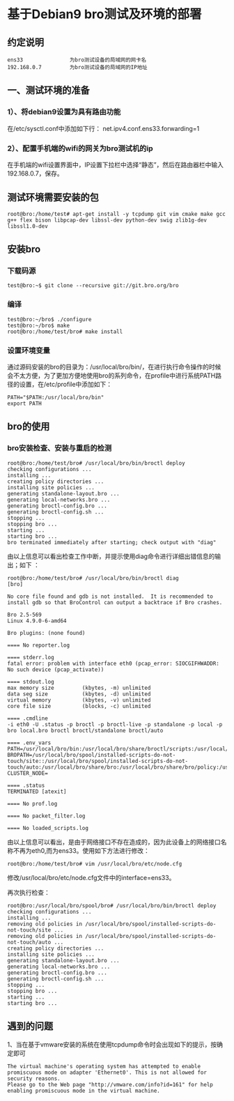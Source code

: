 # 基于Debian9 bro测试及环境的部署 

## 约定说明 
```
ens33               为bro测试设备的局域网的网卡名  
192.168.0.7         为bro测试设备的局域网的IP地址
```

## 一、测试环境的准备 
### 1）、将debian9设置为具有路由功能 
在/etc/sysctl.conf中添加如下行： 
net.ipv4.conf.ens33.forwarding=1 

### 2）、配置手机端的wifi的网关为bro测试机的ip 
在手机端的wifi设置界面中，IP设置下拉栏中选择“静态”，然后在路由器栏中输入192.168.0.7，保存。

## 测试环境需要安装的包 
```
root@bro:/home/test# apt-get install -y tcpdump git vim cmake make gcc g++ flex bison libpcap-dev libssl-dev python-dev swig zlib1g-dev libssl1.0-dev 
```

## 安装bro

### 下载码源 
```
test@bro:~$ git clone --recursive git://git.bro.org/bro 
``` 

### 编译 
```
test@bro:~/bro$ ./configure 
test@bro:~/bro$ make 
root@bro:/home/test/bro# make install 
```

### 设置环境变量 

通过源码安装的bro的目录为：/usr/local/bro/bin/，在进行执行命令操作的时候会不太方便，为了更加方便地使用bro的系列命令，在profile中进行系统PATH路径的设置，在/etc/profile中添加如下：
``` 
PATH="$PATH:/usr/local/bro/bin" 
export PATH 
``` 

## bro的使用 

### bro安装检查、安装与重启的检测 
```
root@bro:/home/test/bro# /usr/local/bro/bin/broctl deploy
checking configurations ...
installing ...
creating policy directories ...
installing site policies ...
generating standalone-layout.bro ...
generating local-networks.bro ...
generating broctl-config.bro ...
generating broctl-config.sh ...
stopping ...
stopping bro ...
starting ...
starting bro ...
bro terminated immediately after starting; check output with "diag"
```

由以上信息可以看出检查工作中断，并提示使用diag命令进行详细出错信息的输出；如下 ： 
```
root@bro:/home/test/bro# /usr/local/bro/bin/broctl diag
[bro]

No core file found and gdb is not installed.  It is recommended to
install gdb so that BroControl can output a backtrace if Bro crashes.

Bro 2.5-569
Linux 4.9.0-6-amd64

Bro plugins: (none found)

==== No reporter.log

==== stderr.log
fatal error: problem with interface eth0 (pcap_error: SIOCGIFHWADDR: No such device (pcap_activate))

==== stdout.log
max memory size         (kbytes, -m) unlimited
data seg size           (kbytes, -d) unlimited
virtual memory          (kbytes, -v) unlimited
core file size          (blocks, -c) unlimited

==== .cmdline
-i eth0 -U .status -p broctl -p broctl-live -p standalone -p local -p bro local.bro broctl broctl/standalone broctl/auto

==== .env_vars
PATH=/usr/local/bro/bin:/usr/local/bro/share/broctl/scripts:/usr/local/sbin:/usr/local/bin:/usr/sbin:/usr/bin:/sbin:/bin
BROPATH=/usr/local/bro/spool/installed-scripts-do-not-touch/site::/usr/local/bro/spool/installed-scripts-do-not-touch/auto:/usr/local/bro/share/bro:/usr/local/bro/share/bro/policy:/usr/local/bro/share/bro/site
CLUSTER_NODE=

==== .status
TERMINATED [atexit]

==== No prof.log

==== No packet_filter.log

==== No loaded_scripts.log
```

由以上信息可以看出，是由于网络接口不存在造成的，因为此设备上的网络接口名称不再为eth0,而为ens33。使用如下方法进行修改：

```
root@bro:/home/test/bro# vim /usr/local/bro/etc/node.cfg 
```
修改/usr/local/bro/etc/node.cfg文件中的interface=ens33。

再次执行检查：

```
root@bro:/usr/local/bro/spool/bro# /usr/local/bro/bin/broctl deploy
checking configurations ...
installing ...
removing old policies in /usr/local/bro/spool/installed-scripts-do-not-touch/site ...
removing old policies in /usr/local/bro/spool/installed-scripts-do-not-touch/auto ...
creating policy directories ...
installing site policies ...
generating standalone-layout.bro ...
generating local-networks.bro ...
generating broctl-config.bro ...
generating broctl-config.sh ...
stopping ...
stopping bro ...
starting ...
starting bro ...

```

## 遇到的问题 
1、当在基于vmware安装的系统在使用tcpdump命令时会出现如下的提示，按确定即可  
``` 
The virtual machine's operating system has attempted to enable promiscuous mode on adapter 'Ethernet0'. This is not allowed for security reasons.
Please go to the Web page "http://vmware.com/info?id=161" for help enabling promiscuous mode in the virtual machine.
```


